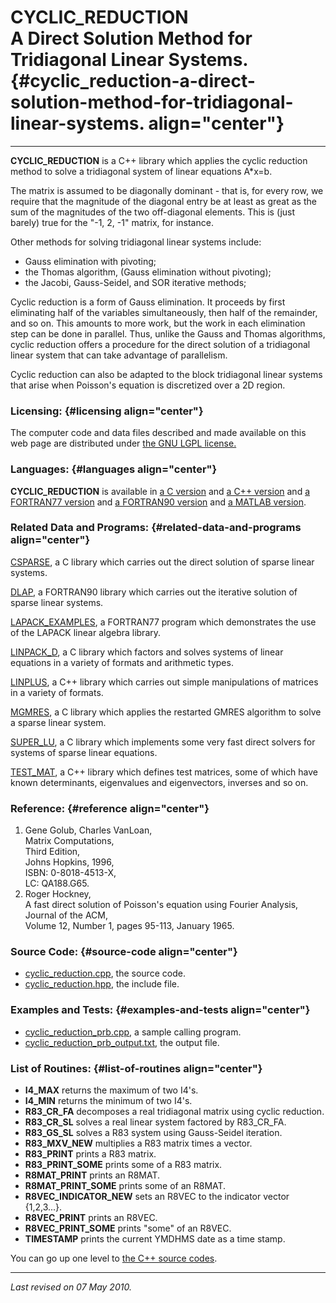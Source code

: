 CYCLIC\_REDUCTION\
A Direct Solution Method for Tridiagonal Linear Systems. {#cyclic_reduction-a-direct-solution-method-for-tridiagonal-linear-systems. align="center"}
========================================================

------------------------------------------------------------------------

**CYCLIC\_REDUCTION** is a C++ library which applies the cyclic
reduction method to solve a tridiagonal system of linear equations
A\*x=b.

The matrix is assumed to be diagonally dominant - that is, for every
row, we require that the magnitude of the diagonal entry be at least as
great as the sum of the magnitudes of the two off-diagonal elements.
This is (just barely) true for the "-1, 2, -1" matrix, for instance.

Other methods for solving tridiagonal linear systems include:

-   Gauss elimination with pivoting;
-   the Thomas algorithm, (Gauss elimination without pivoting);
-   the Jacobi, Gauss-Seidel, and SOR iterative methods;

Cyclic reduction is a form of Gauss elimination. It proceeds by first
eliminating half of the variables simultaneously, then half of the
remainder, and so on. This amounts to more work, but the work in each
elimination step can be done in parallel. Thus, unlike the Gauss and
Thomas algorithms, cyclic reduction offers a procedure for the direct
solution of a tridiagonal linear system that can take advantage of
parallelism.

Cyclic reduction can also be adapted to the block tridiagonal linear
systems that arise when Poisson's equation is discretized over a 2D
region.

### Licensing: {#licensing align="center"}

The computer code and data files described and made available on this
web page are distributed under [the GNU LGPL
license.](../../txt/gnu_lgpl.txt)

### Languages: {#languages align="center"}

**CYCLIC\_REDUCTION** is available in [a C
version](../../c_src/cyclic_reduction/cyclic_reduction.html) and [a C++
version](../../cpp_src/cyclic_reduction/cyclic_reduction.html) and [a
FORTRAN77 version](../../f77_src/cyclic_reduction/cyclic_reduction.html)
and [a FORTRAN90
version](../../f_src/cyclic_reduction/cyclic_reduction.html) and [a
MATLAB version](../../m_src/cyclic_reduction/cyclic_reduction.html).

### Related Data and Programs: {#related-data-and-programs align="center"}

[CSPARSE](../../c_src/csparse/csparse.html), a C library which carries
out the direct solution of sparse linear systems.

[DLAP](../../f_src/dlap/dlap.html), a FORTRAN90 library which carries
out the iterative solution of sparse linear systems.

[LAPACK\_EXAMPLES](../../f77_src/lapack_examples/lapack_examples.html),
a FORTRAN77 program which demonstrates the use of the LAPACK linear
algebra library.

[LINPACK\_D](../../c_src/linpack_d/linpack_d.html), a C library which
factors and solves systems of linear equations in a variety of formats
and arithmetic types.

[LINPLUS](../../cpp_src/linplus/linplus.html), a C++ library which
carries out simple manipulations of matrices in a variety of formats.

[MGMRES](../../c_src/mgmres/mgmres.html), a C library which applies the
restarted GMRES algorithm to solve a sparse linear system.

[SUPER\_LU](../../c_src/super_lu/super_lu.html), a C library which
implements some very fast direct solvers for systems of sparse linear
equations.

[TEST\_MAT](../../cpp_src/test_mat/test_mat.html), a C++ library which
defines test matrices, some of which have known determinants,
eigenvalues and eigenvectors, inverses and so on.

### Reference: {#reference align="center"}

1.  Gene Golub, Charles VanLoan,\
    Matrix Computations,\
    Third Edition,\
    Johns Hopkins, 1996,\
    ISBN: 0-8018-4513-X,\
    LC: QA188.G65.
2.  Roger Hockney,\
    A fast direct solution of Poisson's equation using Fourier
    Analysis,\
    Journal of the ACM,\
    Volume 12, Number 1, pages 95-113, January 1965.

### Source Code: {#source-code align="center"}

-   [cyclic\_reduction.cpp](cyclic_reduction.cpp), the source code.
-   [cyclic\_reduction.hpp](cyclic_reduction.hpp), the include file.

### Examples and Tests: {#examples-and-tests align="center"}

-   [cyclic\_reduction\_prb.cpp](cyclic_reduction_prb.cpp), a sample
    calling program.
-   [cyclic\_reduction\_prb\_output.txt](cyclic_reduction_prb_output.txt),
    the output file.

### List of Routines: {#list-of-routines align="center"}

-   **I4\_MAX** returns the maximum of two I4's.
-   **I4\_MIN** returns the minimum of two I4's.
-   **R83\_CR\_FA** decomposes a real tridiagonal matrix using cyclic
    reduction.
-   **R83\_CR\_SL** solves a real linear system factored by R83\_CR\_FA.
-   **R83\_GS\_SL** solves a R83 system using Gauss-Seidel iteration.
-   **R83\_MXV\_NEW** multiplies a R83 matrix times a vector.
-   **R83\_PRINT** prints a R83 matrix.
-   **R83\_PRINT\_SOME** prints some of a R83 matrix.
-   **R8MAT\_PRINT** prints an R8MAT.
-   **R8MAT\_PRINT\_SOME** prints some of an R8MAT.
-   **R8VEC\_INDICATOR\_NEW** sets an R8VEC to the indicator vector
    {1,2,3...}.
-   **R8VEC\_PRINT** prints an R8VEC.
-   **R8VEC\_PRINT\_SOME** prints "some" of an R8VEC.
-   **TIMESTAMP** prints the current YMDHMS date as a time stamp.

You can go up one level to [the C++ source codes](../cpp_src.html).

------------------------------------------------------------------------

*Last revised on 07 May 2010.*
